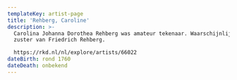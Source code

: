 ```yaml
---
templateKey: artist-page
title: 'Rehberg, Caroline'
description: >-
  Carolina Johanna Dorothea Rehberg was amateur tekenaar. Waarschijnlijk een
  zuster van Friedrich Rehberg.

  https://rkd.nl/nl/explore/artists/66022
dateBirth: rond 1760
dateDeath: onbekend
---
```


